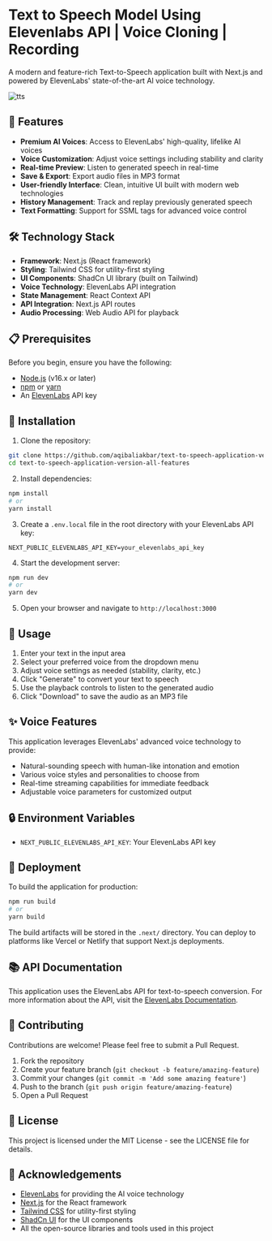 # Text to Speech Model Using Elevenlabs API | Voice Cloning | Recording

A modern and feature-rich Text-to-Speech application built with Next.js and powered by ElevenLabs' state-of-the-art AI voice technology.

![tts](https://github.com/user-attachments/assets/78c5926b-f4fa-4b8b-870a-04d0bb441db5)


## 🚀 Features

- **Premium AI Voices**: Access to ElevenLabs' high-quality, lifelike AI voices
- **Voice Customization**: Adjust voice settings including stability and clarity
- **Real-time Preview**: Listen to generated speech in real-time
- **Save & Export**: Export audio files in MP3 format
- **User-friendly Interface**: Clean, intuitive UI built with modern web technologies
- **History Management**: Track and replay previously generated speech
- **Text Formatting**: Support for SSML tags for advanced voice control

## 🛠️ Technology Stack

- **Framework**: Next.js (React framework)
- **Styling**: Tailwind CSS for utility-first styling
- **UI Components**: ShadCn UI library (built on Tailwind)
- **Voice Technology**: ElevenLabs API integration
- **State Management**: React Context API
- **API Integration**: Next.js API routes
- **Audio Processing**: Web Audio API for playback

## 📋 Prerequisites

Before you begin, ensure you have the following:
- [Node.js](https://nodejs.org/) (v16.x or later)
- [npm](https://www.npmjs.com/) or [yarn](https://yarnpkg.com/)
- An [ElevenLabs](https://elevenlabs.io/) API key

## 🔧 Installation

1. Clone the repository:
```bash
git clone https://github.com/aqibaliakbar/text-to-speech-application-version-all-features.git
cd text-to-speech-application-version-all-features
```

2. Install dependencies:
```bash
npm install
# or
yarn install
```

3. Create a `.env.local` file in the root directory with your ElevenLabs API key:
```
NEXT_PUBLIC_ELEVENLABS_API_KEY=your_elevenlabs_api_key
```

4. Start the development server:
```bash
npm run dev
# or
yarn dev
```

5. Open your browser and navigate to `http://localhost:3000`

## 📝 Usage

1. Enter your text in the input area
2. Select your preferred voice from the dropdown menu
3. Adjust voice settings as needed (stability, clarity, etc.)
4. Click "Generate" to convert your text to speech
5. Use the playback controls to listen to the generated audio
6. Click "Download" to save the audio as an MP3 file

## ✨ Voice Features

This application leverages ElevenLabs' advanced voice technology to provide:

- Natural-sounding speech with human-like intonation and emotion
- Various voice styles and personalities to choose from
- Real-time streaming capabilities for immediate feedback
- Adjustable voice parameters for customized output

## 🔒 Environment Variables

- `NEXT_PUBLIC_ELEVENLABS_API_KEY`: Your ElevenLabs API key

## 🚀 Deployment

To build the application for production:

```bash
npm run build
# or
yarn build
```

The build artifacts will be stored in the `.next/` directory. You can deploy to platforms like Vercel or Netlify that support Next.js deployments.

## 📚 API Documentation

This application uses the ElevenLabs API for text-to-speech conversion. For more information about the API, visit the [ElevenLabs Documentation](https://elevenlabs.io/docs).

## 🤝 Contributing

Contributions are welcome! Please feel free to submit a Pull Request.

1. Fork the repository
2. Create your feature branch (`git checkout -b feature/amazing-feature`)
3. Commit your changes (`git commit -m 'Add some amazing feature'`)
4. Push to the branch (`git push origin feature/amazing-feature`)
5. Open a Pull Request

## 📄 License

This project is licensed under the MIT License - see the LICENSE file for details.

## 👏 Acknowledgements

- [ElevenLabs](https://elevenlabs.io/) for providing the AI voice technology
- [Next.js](https://nextjs.org/) for the React framework
- [Tailwind CSS](https://tailwindcss.com/) for utility-first styling
- [ShadCn UI](https://ui.shadcn.com/) for the UI components
- All the open-source libraries and tools used in this project
